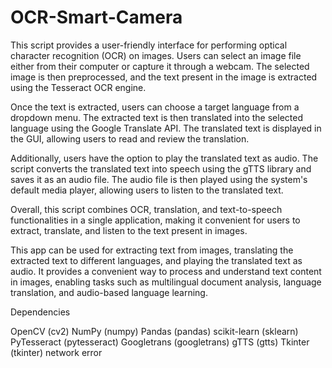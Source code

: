 # OCR-Smart-Camera

This script provides a user-friendly interface for performing optical character recognition (OCR) on images. Users can select an image file either from their computer or capture it through a webcam. The selected image is then preprocessed, and the text present in the image is extracted using the Tesseract OCR engine.

Once the text is extracted, users can choose a target language from a dropdown menu. The extracted text is then translated into the selected language using the Google Translate API. The translated text is displayed in the GUI, allowing users to read and review the translation.

Additionally, users have the option to play the translated text as audio. The script converts the translated text into speech using the gTTS library and saves it as an audio file. The audio file is then played using the system's default media player, allowing users to listen to the translated text.

Overall, this script combines OCR, translation, and text-to-speech functionalities in a single application, making it convenient for users to extract, translate, and listen to the text present in images.


This app can be used for extracting text from images, translating the extracted text to different languages, and playing the translated text as audio. It provides a convenient way to process and understand text content in images, enabling tasks such as multilingual document analysis, language translation, and audio-based language learning.


Dependencies

OpenCV (cv2)
NumPy (numpy)
Pandas (pandas)
scikit-learn (sklearn)
PyTesseract (pytesseract)
Googletrans (googletrans)
gTTS (gtts)
Tkinter (tkinter)
network error
